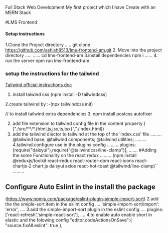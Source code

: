 Full Stack Web Development My first project which I have Create with an MERN Stack
 
 #LMS Frontend

 #### Setup instructions

1.Clone the Project directory
.....
git clone https://github.com/ashish8513/lms-frontend-am.git 2. Move into the project directory
.....
......
cd lms-frontend-am
3.install dependencies
npm i
...... 4. run the server
npm run lms-frontend-am

 ### setup the instructions for the tailwind

 [Tailwind official instructions doc ](https://tailwindcss.com/docs/installation)

 1. install taiwind css (npm install -D tailwindcss)

2.create tailwind by :-(npx tailwindcss init)

// to install tailwind extra dependencies
3. npm install postcss autofixer 

2. add file extension to tailwind config file in the content property
( ["./src/**/*.{html,js,jsx,ts,tsx}","./index.html])
3. add the tailwind diector to tailwind at the top of the 'index.css' file
.........
@tailwind base;
@tailwind components;
@tailwind utilities;
.........
4.tailwind.configure  use in the plugins config
.........
  plugins: [require("daisyui"),require("@tailwindcss/line-clamp")],
.......
#Adding the some Functionality on the react redux 
.........
(npm install @reduxjs/toolkit react-redux react-router-dom react-icons react-chartjs-2 chart.js daisyui axios react-hot-toast @tailwind/line-clamp)``
.........
## Configure Auto Eslint in the install the package
(https://www.npmjs.com/package/eslint-plugin-simple-import-sort)
2.add the the smiple-sort item in the eslint config
....
    'simple-import-sort/import': 'error',
....
3.add the simple-import-sort plugin in the eslint config
....
  plugins: ['react-refresh','simple-react-sort'],
....
4.to enable auto enable short in elastic and the folowing config 
  "editor.codeActionsOnSave":{
        "source.fixAll.eslint": true
    },
